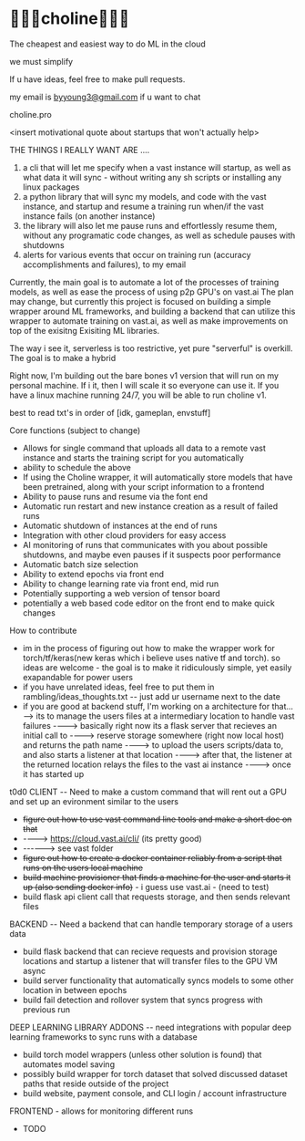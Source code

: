 # 🍳🍳🍳choline🍳🍳🍳

The cheapest and easiest way to do ML in the cloud 

we must simplify 

If u have ideas, feel free to make pull requests. 

my email is byyoung3@gmail.com if u want to chat


choline.pro

<insert motivational quote about startups that won't actually help>  

THE THINGS I REALLY WANT ARE .... 
1) a cli that will let me specify when a vast instance will startup, as well as what data it will sync - without writing any sh scripts or installing any linux packages 
2) a python library that will sync my models, and code with the vast instance, and startup and resume a training run when/if the vast instance fails (on another instance) 
3) the library will also let me pause runs and effortlessly resume them, without any programatic code changes, as well as schedule pauses with shutdowns  
4) alerts for various events that occur on training run (accuracy accomplishments and failures), to my email 


Currently, the main goal is to automate a lot of the processes of training models, as well as ease the process of using p2p GPU's on vast.ai 
The plan may change, but currently this project is focused on building a simple wrapper around ML frameworks, and building a backend that can utilize this wrapper to automate training on vast.ai, as well as make improvements on top of the exisitng Exisiting ML libraries. 


The way i see it, serverless is too restrictive, yet pure "serverful" is overkill. The goal is to make a hybrid


Right now, I'm building out the bare bones v1 version that will run on my personal machine. If i it, then I will scale it so everyone can use it. 
If you have a linux machine running 24/7, you will be able to run choline v1. 


best to read txt's in order of [idk, gameplan, envstuff] 




Core functions (subject to change) 
- Allows for single command that uploads all data to a remote vast instance and starts the training script for you automatically
- ability to schedule the above 
- If using the Choline wrapper, it will automatically store models that have been pretrained, along with your script information to a frontend 
- Ability to pause runs and resume via the font end 
- Automatic run restart and new instance creation as a result of failed runs 
- Automatic shutdown of instances at the end of runs 
- Integration with other cloud providers for easy access 
- AI monitoring of runs that communicates with you about possible shutdowns, and maybe even pauses if it suspects poor performance 
- Automatic batch size selection 
- Ability to extend epochs via front end 
- Ability to change learning rate via front end, mid run 
- Potentially supporting a web version of tensor board
- potentially a web based code editor on the front end to make quick changes 


How to contribute

- im in the process of figuring out how to make the wrapper work for 
torch/tf/keras(new keras which i believe uses native tf and torch). so ideas are welcome - the goal is to make it ridiculously simple, yet easily exapandable for power users 
- if you have unrelated ideas, feel free to put them in rambling/ideas_thoughts.txt -- just add ur username next to the date 
- if you are good at backend stuff, I'm working on a architecture for that... 
--> its to manage the users files at a intermediary location to handle vast failures 
----> basically right now its a flask server that recieves an initial call to 
----> reserve storage somewhere (right now local host) and returns the path name 
----> to upload the users scripts/data to, and also starts a listener at that location
----> after that, the listener at the returned location relays the files to the vast ai instance 
----> once it has started up 




t0d0 
CLIENT -- Need to make a custom command that will rent out a GPU and set up an evironment similar to the users
- ~~figure out how to use vast command line tools and make a short doc on that~~
- ----> https://cloud.vast.ai/cli/ (its pretty good)
- ------> see vast folder 
- ~~figure out how to create a docker container reliably from a script that runs on the users local machine~~
- ~~build machine provisioner that finds a machine for the user and starts it up (also sending docker info)~~ - i guess use vast.ai - (need to test)
- build flask api client call that requests storage, and then sends relevant files 

BACKEND -- Need a backend that can handle temporary storage of a users data 
- build flask backend that can recieve requests and provision storage locations and startup a listener that will transfer files to the GPU VM async 
- build server functionality that automatically syncs models to some other location in between epochs
- build fail detection and rollover system that syncs progress with previous run 

DEEP LEARNING LIBRARY ADDONS -- need integrations with popular deep learning frameworks to sync runs with a database 
- build torch model wrappers (unless other solution is found) that automates model saving
- possibly build wrapper for torch dataset that solved discussed dataset paths that reside outside of the project
- build website, payment console, and CLI login / account infrastructure 

FRONTEND - allows for monitoring different runs
- TODO 
